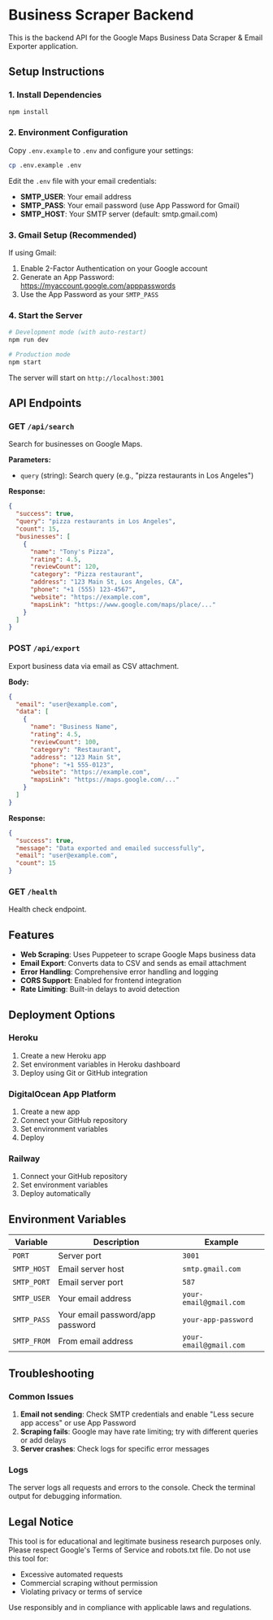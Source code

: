 # Business Scraper Backend

This is the backend API for the Google Maps Business Data Scraper & Email Exporter application.

## Setup Instructions

### 1. Install Dependencies
```bash
npm install
```

### 2. Environment Configuration
Copy `.env.example` to `.env` and configure your settings:
```bash
cp .env.example .env
```

Edit the `.env` file with your email credentials:
- **SMTP_USER**: Your email address
- **SMTP_PASS**: Your email password (use App Password for Gmail)
- **SMTP_HOST**: Your SMTP server (default: smtp.gmail.com)

### 3. Gmail Setup (Recommended)
If using Gmail:
1. Enable 2-Factor Authentication on your Google account
2. Generate an App Password: https://myaccount.google.com/apppasswords
3. Use the App Password as your `SMTP_PASS`

### 4. Start the Server
```bash
# Development mode (with auto-restart)
npm run dev

# Production mode
npm start
```

The server will start on `http://localhost:3001`

## API Endpoints

### GET `/api/search`
Search for businesses on Google Maps.

**Parameters:**
- `query` (string): Search query (e.g., "pizza restaurants in Los Angeles")

**Response:**
```json
{
  "success": true,
  "query": "pizza restaurants in Los Angeles",
  "count": 15,
  "businesses": [
    {
      "name": "Tony's Pizza",
      "rating": 4.5,
      "reviewCount": 120,
      "category": "Pizza restaurant",
      "address": "123 Main St, Los Angeles, CA",
      "phone": "+1 (555) 123-4567",
      "website": "https://example.com",
      "mapsLink": "https://www.google.com/maps/place/..."
    }
  ]
}
```

### POST `/api/export`
Export business data via email as CSV attachment.

**Body:**
```json
{
  "email": "user@example.com",
  "data": [
    {
      "name": "Business Name",
      "rating": 4.5,
      "reviewCount": 100,
      "category": "Restaurant",
      "address": "123 Main St",
      "phone": "+1 555-0123",
      "website": "https://example.com",
      "mapsLink": "https://maps.google.com/..."
    }
  ]
}
```

**Response:**
```json
{
  "success": true,
  "message": "Data exported and emailed successfully",
  "email": "user@example.com",
  "count": 15
}
```

### GET `/health`
Health check endpoint.

## Features

- **Web Scraping**: Uses Puppeteer to scrape Google Maps business data
- **Email Export**: Converts data to CSV and sends as email attachment
- **Error Handling**: Comprehensive error handling and logging
- **CORS Support**: Enabled for frontend integration
- **Rate Limiting**: Built-in delays to avoid detection

## Deployment Options

### Heroku
1. Create a new Heroku app
2. Set environment variables in Heroku dashboard
3. Deploy using Git or GitHub integration

### DigitalOcean App Platform
1. Create a new app
2. Connect your GitHub repository
3. Set environment variables
4. Deploy

### Railway
1. Connect your GitHub repository
2. Set environment variables
3. Deploy automatically

## Environment Variables

| Variable | Description | Example |
|----------|-------------|---------|
| `PORT` | Server port | `3001` |
| `SMTP_HOST` | Email server host | `smtp.gmail.com` |
| `SMTP_PORT` | Email server port | `587` |
| `SMTP_USER` | Your email address | `your-email@gmail.com` |
| `SMTP_PASS` | Your email password/app password | `your-app-password` |
| `SMTP_FROM` | From email address | `your-email@gmail.com` |

## Troubleshooting

### Common Issues

1. **Email not sending**: Check SMTP credentials and enable "Less secure app access" or use App Password
2. **Scraping fails**: Google may have rate limiting; try with different queries or add delays
3. **Server crashes**: Check logs for specific error messages

### Logs
The server logs all requests and errors to the console. Check the terminal output for debugging information.

## Legal Notice

This tool is for educational and legitimate business research purposes only. Please respect Google's Terms of Service and robots.txt file. Do not use this tool for:
- Excessive automated requests
- Commercial scraping without permission
- Violating privacy or terms of service

Use responsibly and in compliance with applicable laws and regulations.